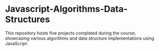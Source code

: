 # Javascript-Algorithms-Data-Structures
This repository hosts five projects completed during the course, showcasing various algorithms and data structure implementations using JavaScript.
